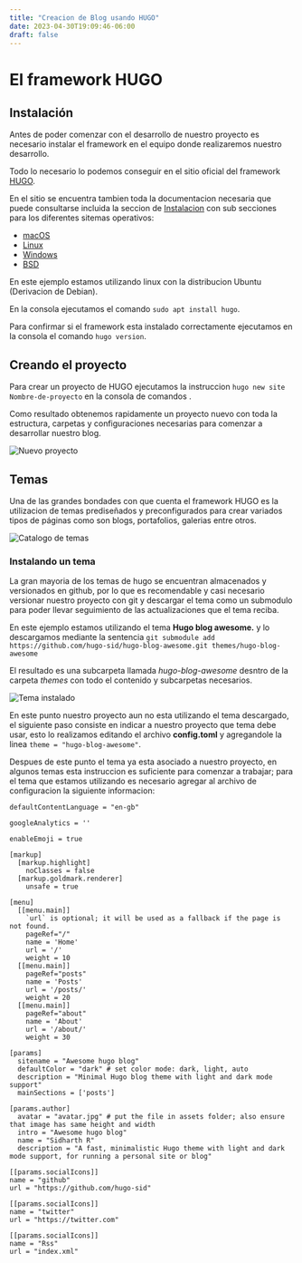 ```yaml
---
title: "Creacion de Blog usando HUGO"
date: 2023-04-30T19:09:46-06:00
draft: false
---
```


# El framework HUGO


## Instalación
Antes de poder comenzar con el desarrollo de nuestro proyecto es necesario instalar el framework en el equipo donde realizaremos nuestro desarrollo.

Todo lo necesario lo podemos conseguir en el sitio oficial del framework [HUGO](https://gohugo.io/). 

En el sitio se encuentra tambien toda la documentacion necesaria que puede consultarse incluida la seccion de [Instalacion](https://gohugo.io/installation/) con sub secciones para los diferentes sitemas operativos:
* [macOS](https://gohugo.io/installation/macos/)
* [Linux](https://gohugo.io/installation/linux/)
* [Windows](https://gohugo.io/installation/windows/)
* [BSD](https://gohugo.io/installation/bsd/)

En este ejemplo estamos utilizando linux con la distribucion Ubuntu (Derivacion de Debian).

En la consola ejecutamos el comando `sudo apt install hugo`.

Para confirmar si el framework esta instalado correctamente ejecutamos en la consola el comando `hugo version`.

## Creando el proyecto

Para crear un proyecto de HUGO 
ejecutamos la instruccion `hugo new site Nombre-de-proyecto` en la consola de comandos .

Como resultado obtenemos rapidamente un proyecto nuevo con toda la estructura, carpetas y configuraciones necesarias para comenzar a desarrollar nuestro blog.

![Nuevo proyecto](../new_site.png)

## Temas
Una de las grandes bondades con que cuenta el framework HUGO es la utilizacion de temas prediseñados y preconfigurados para crear variados tipos de páginas como son blogs, portafolios, galerias entre otros. 

![Catalogo de temas](../temas_hugo.png)

### Instalando un tema
La gran mayoria de los temas de hugo se encuentran almacenados y versionados en github, por lo que es recomendable y casi necesario versionar nuestro proyecto con git y descargar el tema como un submodulo para poder llevar seguimiento de las actualizaciones que el tema reciba.

En este ejemplo estamos utilizando el tema **Hugo blog awesome.** y lo descargamos mediante la sentencia `git submodule add https://github.com/hugo-sid/hugo-blog-awesome.git themes/hugo-blog-awesome`

El resultado es una subcarpeta llamada *hugo-blog-awesome* desntro de la carpeta *themes* con todo el contenido y subcarpetas necesarios. 

![Tema instalado](../tema-instalado.png)

En este punto nuestro proyecto aun no esta utilizando el tema descargado, el siguiente paso consiste en indicar a nuestro proyecto que tema debe usar, esto lo realizamos editando el archivo **config.toml** y agregandole la linea `theme = "hugo-blog-awesome"`. 

Despues de este punto el tema ya esta asociado a nuestro proyecto, en algunos temas esta instruccion es suficiente para comenzar a trabajar; para el tema que estamos utilizando es necesario agregar al archivo de configuracion la siguiente informacion: 

~~~
defaultContentLanguage = "en-gb"

googleAnalytics = ''

enableEmoji = true

[markup]
  [markup.highlight]
    noClasses = false
  [markup.goldmark.renderer]
    unsafe = true

[menu]
  [[menu.main]] 
    `url` is optional; it will be used as a fallback if the page is not found.
    pageRef="/"
    name = 'Home'
    url = '/'
    weight = 10
  [[menu.main]]
    pageRef="posts"
    name = 'Posts'
    url = '/posts/'
    weight = 20
  [[menu.main]]
    pageRef="about"
    name = 'About'
    url = '/about/'
    weight = 30

[params]
  sitename = "Awesome hugo blog"
  defaultColor = "dark" # set color mode: dark, light, auto
  description = "Minimal Hugo blog theme with light and dark mode support"
  mainSections = ['posts']

[params.author]
  avatar = "avatar.jpg" # put the file in assets folder; also ensure that image has same height and width
  intro = "Awesome hugo blog"
  name = "Sidharth R"
  description = "A fast, minimalistic Hugo theme with light and dark mode support, for running a personal site or blog"

[[params.socialIcons]]
name = "github"
url = "https://github.com/hugo-sid"

[[params.socialIcons]]
name = "twitter"
url = "https://twitter.com"

[[params.socialIcons]]
name = "Rss"
url = "index.xml"
~~~

